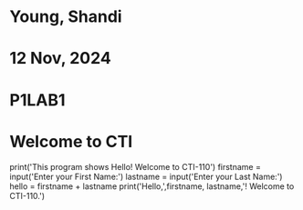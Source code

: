 
# Young, Shandi
# 12 Nov, 2024
# P1LAB1
# Welcome to CTI
print('This program shows Hello! Welcome to CTI-110')
firstname = input('Enter your First Name:')
lastname = input('Enter your Last Name:')
hello = firstname + lastname
print('Hello,',firstname, lastname,'! Welcome to CTI-110.')
